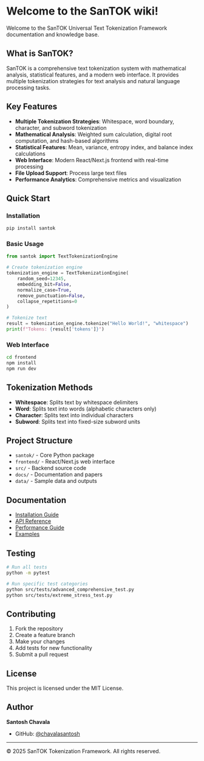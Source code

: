 # Welcome to the SanTOK wiki!

Welcome to the SanTOK Universal Text Tokenization Framework documentation and knowledge base.

## What is SanTOK?

SanTOK is a comprehensive text tokenization system with mathematical analysis, statistical features, and a modern web interface. It provides multiple tokenization strategies for text analysis and natural language processing tasks.

## Key Features

- **Multiple Tokenization Strategies**: Whitespace, word boundary, character, and subword tokenization
- **Mathematical Analysis**: Weighted sum calculation, digital root computation, and hash-based algorithms
- **Statistical Features**: Mean, variance, entropy index, and balance index calculations
- **Web Interface**: Modern React/Next.js frontend with real-time processing
- **File Upload Support**: Process large text files
- **Performance Analytics**: Comprehensive metrics and visualization

## Quick Start

### Installation
```bash
pip install santok
```

### Basic Usage
```python
from santok import TextTokenizationEngine

# Create tokenization engine
tokenization_engine = TextTokenizationEngine(
    random_seed=12345,
    embedding_bit=False,
    normalize_case=True,
    remove_punctuation=False,
    collapse_repetitions=0
)

# Tokenize text
result = tokenization_engine.tokenize("Hello World!", "whitespace")
print(f"Tokens: {result['tokens']}")
```

### Web Interface
```bash
cd frontend
npm install
npm run dev
```

## Tokenization Methods

- **Whitespace**: Splits text by whitespace delimiters
- **Word**: Splits text into words (alphabetic characters only)
- **Character**: Splits text into individual characters
- **Subword**: Splits text into fixed-size subword units

## Project Structure

- `santok/` - Core Python package
- `frontend/` - React/Next.js web interface
- `src/` - Backend source code
- `docs/` - Documentation and papers
- `data/` - Sample data and outputs

## Documentation

- [Installation Guide](Installation-Guide)
- [API Reference](API-Reference)
- [Performance Guide](Performance-Guide)
- [Examples](Examples)

## Testing

```bash
# Run all tests
python -m pytest

# Run specific test categories
python src/tests/advanced_comprehensive_test.py
python src/tests/extreme_stress_test.py
```

## Contributing

1. Fork the repository
2. Create a feature branch
3. Make your changes
4. Add tests for new functionality
5. Submit a pull request

## License

This project is licensed under the MIT License.

## Author

**Santosh Chavala**
- GitHub: [@chavalasantosh](https://github.com/chavalasantosh)

---

© 2025 SanTOK Tokenization Framework. All rights reserved.